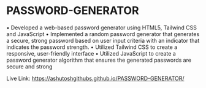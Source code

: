 # PASSWORD-GENERATOR
• Developed a web-based password generator using HTML5, Tailwind CSS and JavaScript
• Implemented a random password generator that generates a secure, strong password based on user input criteria with an indicator that indicates the password         strength.
• Utilized Tailwind CSS to create a responsive, user-friendly interface 
• Utilized JavaScript to create a password generator algorithm that ensures the generated passwords are secure and strong 


Live Link: https://ashutoshgithubs.github.io/PASSWORD-GENERATOR/
